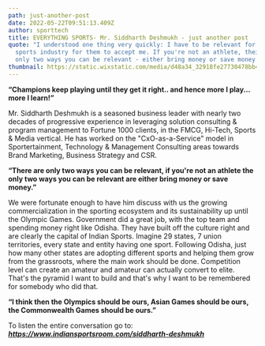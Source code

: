 ```yaml
---
path: just-another-post
date: 2022-05-22T09:51:13.409Z
author: sporttech
title: EVERYTHING SPORTS- Mr. Siddharth Deshmukh - just another post
quote: "I understood one thing very quickly: I have to be relevant for the
  sports industry for them to accept me. If you're not an athlete, their are
  only two ways you can be relevant - either bring money or save money."
thumbnail: https://static.wixstatic.com/media/d48a34_32918fe27730478bb43105b5a2ff83e4~mv2.png/v1/fill/w_812,h_812,al_c,q_90/d48a34_32918fe27730478bb43105b5a2ff83e4~mv2.webp
---
```

<!--StartFragment-->

**“Champions keep playing until they get it right.. and hence more I play... more I learn!”**

Mr. Siddharth Deshmukh is a seasoned business leader with nearly two decades of progressive experience in leveraging solution consulting & program management to Fortune 1000 clients, in the FMCG, Hi-Tech, Sports & Media vertical. He has worked on the "CxO-as-a-Service" model in Sportertainment, Technology & Management Consulting areas towards Brand Marketing, Business Strategy and CSR.

**“There are only two ways you can be relevant, if you're not an athlete the only two ways you can be relevant are either bring money or save money.”**

We were fortunate enough to have him discuss with us the growing commercialization in the sporting ecosystem and its sustainability up until the Olympic Games. Government did a great job, with the top team and spending money right like Odisha. They have built off the culture right and are clearly the capital of Indian Sports. Imagine 29 states, 7 union territories, every state and entity having one sport. Following Odisha, just how many other states are adopting different sports and helping them grow from the grassroots, where the main work should be done. Competition level can create an amateur and amateur can actually convert to elite. That's the pyramid I want to build and that's why I want to be remembered for somebody who did that.

**“I think then the Olympics should be ours, Asian Games should be ours, the Commonwealth Games should be ours.”**



To listen the entire conversation go to: ***https://www.indiansportsroom.com/siddharth-deshmukh***